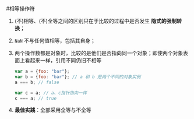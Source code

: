 #相等操作符
1. (不)相等、(不)全等之间的区别只在于比较的过程中是否发生 **隐式的强制转换**；

2. `NaN` 不与任何值相等，包括其自身；

3. 两个操作数都是对象时，比较的是他们是否指向同一个对象；即使两个对象表面上看起来一样，引用不同仍旧不相等
    ```javascript
    var a = {foo: "bar"};
    var b = {foo: "bar"}; // a 和 b 是两个不同的对象实例
    a === b; // false

    var c = a; // a、c指针指向一样
    c === a; // true
    ```
4. **最佳实践**：全部采用全等与不全等

